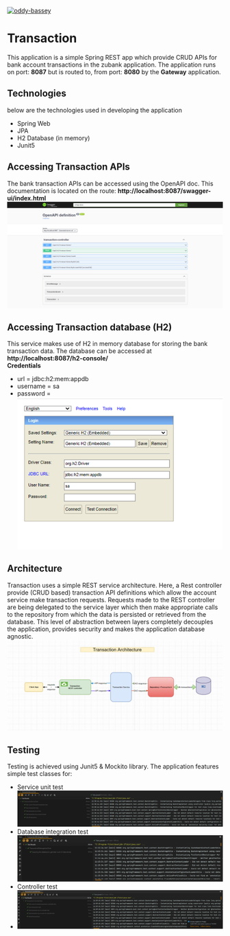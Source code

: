 [![oddy-bassey](https://circleci.com/gh/oddy-bassey/transaction.svg?style=svg)](https://circleci.com/gh/oddy-bassey/transaction)

# Transaction
This application is a simple Spring REST app which provide CRUD APIs for bank account transactions in the zubank application.
The application runs on port: **8087** but is routed to, from port: **8080** by the **Gateway** application.

Technologies
-
below are the technologies used in developing the application
* Spring Web
* JPA
* H2 Database (in memory)
* Junit5

Accessing Transaction APIs
-
The bank transaction APIs can be accessed using the OpenAPI doc. This documentation is located on the route: **http://localhost:8087/swagger-ui/index.html** <br>
![alt text](https://github.com/oddy-bassey/transaction/blob/main/src/main/resources/screen_shots/transc_doc.PNG?raw=true)

Accessing Transaction database (H2)
-
This service makes use of H2 in memory database for storing the bank transaction data. The database can be accessed at **http://localhost:8087/h2-console/** <br>
**Credentials**
* url = jdbc:h2:mem:appdb
* username = sa
* password =
  <br>
  ![alt text](https://github.com/oddy-bassey/transaction/blob/main/src/main/resources/screen_shots/transc_db.PNG?raw=true)

Architecture
-
Transaction uses a simple REST service architecture. Here, a Rest controller provide (CRUD based) transaction API definitions which allow
the account service make transaction requests. Requests made to the REST controller are being delegated to the service layer
which then make appropriate calls to the repository from which the data is persisted or retrieved from the database. This level of
abstraction between layers completely decouples the application, provides security and makes the application database agnostic.<br>
![alt text](https://github.com/oddy-bassey/transaction/blob/main/src/main/resources/screen_shots/transc_arch.PNG?raw=true)

Testing
-
Testing is achieved using Junit5 & Mockito library. The application features simple test classes for: <br>
* Service unit test
  ![alt text](https://github.com/oddy-bassey/transaction/blob/main/src/main/resources/screen_shots/transc_service_test.PNG?raw=true)
* Database integration test
  ![alt text](https://github.com/oddy-bassey/transaction/blob/main/src/main/resources/screen_shots/transc_db_Itest.PNG?raw=true)
* Controller test
* ![alt text](https://github.com/oddy-bassey/transaction/blob/main/src/main/resources/screen_shots/transc_controller_test.PNG?raw=true)